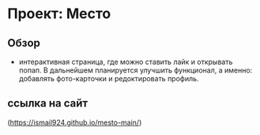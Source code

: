 # Проект: Место

## Обзор

* интерактивная страница, где можно ставить лайк и открывать попап. В дальнейшем планируется улучшить функционал, а именно: добавлять фото-карточки и редоктировать профиль.

## ссылка на сайт

(https://ismail924.github.io/mesto-main/)


